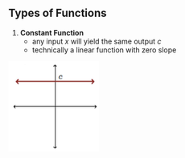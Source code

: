 
## Types of Functions
1. **Constant Function**
	- any input $x$ will yield the same output $c$
	- technically a linear function with zero slope

![](_attachments/Pasted%20image%2020240425152557.png)